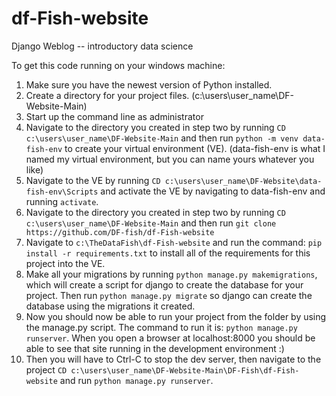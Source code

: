 # df-Fish-website
Django Weblog -- introductory data science

To get this code running on your windows machine:

1. Make sure you have the newest version of Python installed.
2. Create a directory for your project files.  (c:\users\user_name\DF-Website-Main)
3. Start up the command line as administrator
4. Navigate to the directory you created in step two by running `CD c:\users\user_name\DF-Website-Main` and then run `python -m venv data-fish-env` to create your virtual environment (VE). (data-fish-env is what I named my virtual environment, but you can name yours whatever you like)
5. Navigate to the VE by running `CD c:\users\user_name\DF-Website\data-fish-env\Scripts` and activate the VE by navigating to data-fish-env and running `activate`.
6. Navigate to the directory you created in step two by running `CD c:\users\user_name\DF-Website-Main` and then run `git clone https://github.com/DF-fish/df-Fish-website`
7. Navigate to `c:\TheDataFish\df-Fish-website` and run the command: `pip install -r requirements.txt` to install all of the requirements for this project into the VE.
8. Make all your migrations by running `python manage.py makemigrations`, which will create a script for django to create the database for your project.  Then run `python manage.py migrate` so django can create the database using the migrations it created.
9. Now you should now be able to run your project from the folder by using the manage.py script.  The command to run it is: `python manage.py runserver`.  When you open a browser at localhost:8000 you should be able to see that site running in the development environment :)
10. Then you will have to Ctrl-C to stop the dev server, then navigate to the project `CD c:\users\user_name\DF-Website-Main\DF-Fish\df-Fish-website` and run `python manage.py runserver`. 
